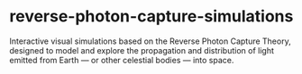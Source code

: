 # reverse-photon-capture-simulations
Interactive visual simulations based on the Reverse Photon Capture Theory, designed to model and explore the propagation and distribution of light emitted from Earth — or other celestial bodies — into space.
